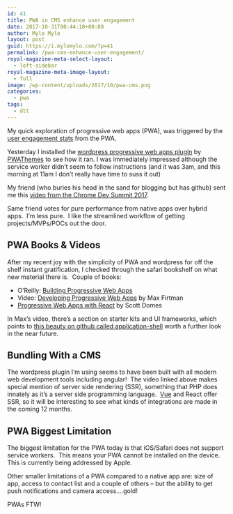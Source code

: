 ```yaml
---
id: 41
title: PWA in CMS enhance user engagement
date: 2017-10-31T00:44:10+00:00
author: Mylo Mylo
layout: post
guid: https://i.mylomylo.com/?p=41
permalink: /pwa-cms-enhance-user-engagement/
royal-magazine-meta-select-layout:
  - left-sidebar
royal-magazine-meta-image-layout:
  - full
image: /wp-content/uploads/2017/10/pwa-cms.png
categories:
  - pwa
tags:
  - dtt
---
```

My quick exploration of progressive web apps (PWA), was triggered by the [user engagement stats](https://www.pwastats.com/) from the PWA.

Yesterday I installed the [wordpress progressive web apps plugin](https://wordpress.org/plugins/progressive-web-apps/) by [PWAThemes](https://pwathemes.com/) to see how it ran. I was immediately impressed although the service worker didn&#8217;t seem to follow instructions (and it was 3am, and this morning at 11am I don&#8217;t really have time to suss it out)

My friend (who buries his head in the sand for blogging but has github) sent me this <a href="https://youtu.be/Di7RvMlk9io" target="_blank" rel="noopener">video from the Chrome Dev Summit 2017</a>.

Same friend votes for pure performance from native apps over hybrid apps.  I&#8217;m less pure.  I like the streamlined workflow of getting projects/MVPs/POCs out the door.

## PWA Books & Videos

After my recent joy with the simplicity of PWA and wordpress for off the shelf instant gratification, I checked through the safari bookshelf on what new material there is.  Couple of books:

  * O&#8217;Reilly: [Building Progressive Web Apps](https://www.safaribooksonline.com/library/view/building-progressive-web/9781491961643/)
  * Video: [Developing Progressive Web Apps](https://www.safaribooksonline.com/library/view/developing-progressive-web/9781491964217/video255745.html) by Max Firtman
  * [Progressive Web Apps with React](https://www.safaribooksonline.com/library/view/progressive-web-apps/9781788297554/) by Scott Domes

In Max&#8217;s video, there&#8217;s a section on starter kits and UI frameworks, which points to [this beauty on github called application-shell](https://github.com/GoogleChromeLabs/application-shell) worth a further look in the near future.

## Bundling With a CMS

The wordpress plugin I&#8217;m using seems to have been built with all modern web development tools including angular!  The video linked above makes special mention of server side rendering (SSR), something that PHP does innately as it&#8217;s a server side programming language.  [Vue](/category/vue/) and React offer SSR, so it will be interesting to see what kinds of integrations are made in the coming 12 months.

## PWA Biggest Limitation

The biggest limitation for the PWA today is that iOS/Safari does not support service workers.  This means your PWA cannot be installed on the device.  This is currently being addressed by Apple.

Other smaller limitations of a PWA compared to a native app are: size of app, access to contact list and a couple of others &#8211; but the ability to get push notifications and camera access&#8230;.gold!

PWAs FTW!